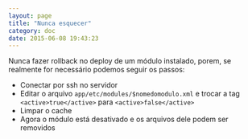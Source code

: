 ```yaml
---
layout: page
title: "Nunca esquecer"
category: doc
date: 2015-06-08 19:43:23
---
```


Nunca fazer rollback no deploy de um módulo instalado, porem, se realmente for
necessário podemos seguir os passos:

* Conectar por ssh no servidor
* Editar o arquivo `app/etc/modules/$nomedomodulo.xml` e trocar a tag `<active>true</active>` para `<active>false</active>`
* Limpar o cache
* Agora o módulo está desativado e os arquivos dele podem ser removidos

